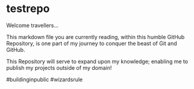 # testrepo
Welcome travellers... 

This markdown file you are currently reading, within this humble GitHub Repository, is one part of my journey to conquer the beast of Git and GitHub. 

This Repository will serve to expand upon my knowledge; enabling me to publish my projects outside of my domain! 

#buildinginpublic #wizardsrule 
